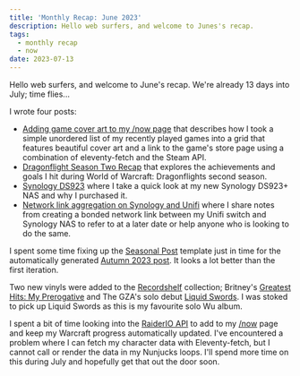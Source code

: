 ```yaml
---
title: 'Monthly Recap: June 2023'
description: Hello web surfers, and welcome to Junes's recap.
tags:
  - monthly recap
  - now
date: 2023-07-13
---
```


Hello web surfers, and welcome to June's recap. We're already 13 days into July; time flies...

I wrote four posts:
- [Adding game cover art to my /now page](/posts/adding-game-cover-art-to-my--now-page/) that describes how I took a simple unordered list of my recently played games into a grid that features beautiful cover art and a link to the game's store page using a combination of eleventy-fetch and the Steam API.
- [Dragonflight Season Two Recap](/posts/dragonflight-season-two-recap/) that explores the achievements and goals I hit during World of Warcraft: Dragonflights second season.
- [Synology DS923](/posts/synology-ds923/) where I take a quick look at my new Synology DS923+ NAS and why I purchased it.
- [Network link aggregation on Synology and Unifi](/posts/network-link-aggregation-on-synology-and-unifi/) where I share notes from creating a bonded network link between my Unifi switch and Synology NAS to refer to at a later date or help anyone who is looking to do the same.

I spent some time fixing up the [Seasonal Post](/tags/seasonal/) template just in time for the automatically generated [Autumn 2023 post](/posts/2023-autumn/). It looks a lot better than the first iteration.

Two new vinyls were added to the [Recordshelf](/recordshelf/) collection; Britney's [Greatest Hits: My Prerogative](https://flamedfury.com/recordshelf/#greatest-hits:-my-prerogative) and The GZA's solo debut [Liquid Swords](/recordshelf/#liquid-swords). I was stoked to pick up Liquid Swords as this is my favourite solo Wu album.

I spent a bit of time looking into the [RaiderIO API](https://raider.io/api) to add to my [/now](/now/) page and keep my Warcraft progress automatically updated. I've encountered a problem where I can fetch my character data with Eleventy-fetch, but I cannot call or render the data in my Nunjucks loops. I'll spend more time on this during July and hopefully get that out the door soon.